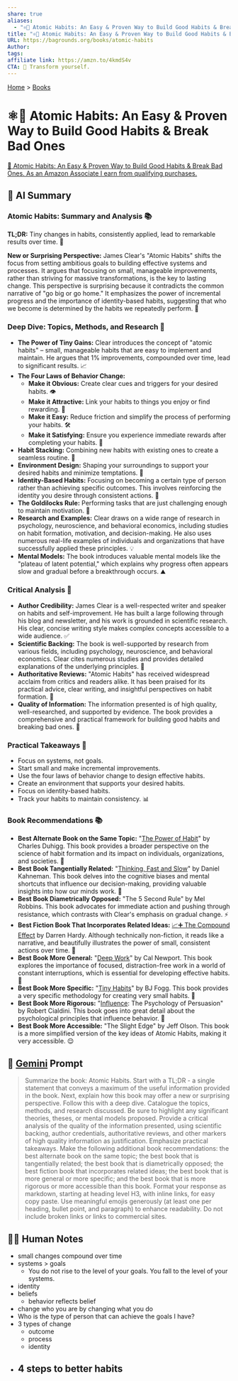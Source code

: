 ```yaml
---
share: true
aliases:
  - "⚛️🔄 Atomic Habits: An Easy & Proven Way to Build Good Habits & Break Bad Ones"
title: "⚛️🔄 Atomic Habits: An Easy & Proven Way to Build Good Habits & Break Bad Ones"
URL: https://bagrounds.org/books/atomic-habits
Author: 
tags: 
affiliate link: https://amzn.to/4kmdS4v
CTA: 🚀 Transform yourself.
---
```

[Home](../index.md) > [Books](./index.md)  
# ⚛️🔄 Atomic Habits: An Easy & Proven Way to Build Good Habits & Break Bad Ones  
[🛒 Atomic Habits: An Easy & Proven Way to Build Good Habits & Break Bad Ones. As an Amazon Associate I earn from qualifying purchases.](https://amzn.to/4kmdS4v)  
  
## 🤖 AI Summary  
### Atomic Habits: Summary and Analysis 📚  
**TL;DR:** Tiny changes in habits, consistently applied, lead to remarkable results over time. 🚀  
  
**New or Surprising Perspective:** James Clear's "Atomic Habits" shifts the focus from setting ambitious goals to building effective systems and processes. It argues that focusing on small, manageable improvements, rather than striving for massive transformations, is the key to lasting change. This perspective is surprising because it contradicts the common narrative of "go big or go home." It emphasizes the power of incremental progress and the importance of identity-based habits, suggesting that who we become is determined by the habits we repeatedly perform. 🧠  
  
### Deep Dive: Topics, Methods, and Research 🔬  
- **The Power of Tiny Gains:** Clear introduces the concept of "atomic habits" – small, manageable habits that are easy to implement and maintain. He argues that 1% improvements, compounded over time, lead to significant results. 📈  
- **The Four Laws of Behavior Change:**  
    - **Make it Obvious:** Create clear cues and triggers for your desired habits. 👁️  
    - **Make it Attractive:** Link your habits to things you enjoy or find rewarding. 🤩  
    - **Make it Easy:** Reduce friction and simplify the process of performing your habits. 🛠️  
    - **Make it Satisfying:** Ensure you experience immediate rewards after completing your habits. 🎉  
- **Habit Stacking:** Combining new habits with existing ones to create a seamless routine. 🔗  
- **Environment Design:** Shaping your surroundings to support your desired habits and minimize temptations. 🏡  
- **Identity-Based Habits:** Focusing on becoming a certain type of person rather than achieving specific outcomes. This involves reinforcing the identity you desire through consistent actions. 👤  
- **The Goldilocks Rule:** Performing tasks that are just challenging enough to maintain motivation. 🎯  
- **Research and Examples:** Clear draws on a wide range of research in psychology, neuroscience, and behavioral economics, including studies on habit formation, motivation, and decision-making. He also uses numerous real-life examples of individuals and organizations that have successfully applied these principles. 💡  
- **Mental Models:** The book introduces valuable mental models like the "plateau of latent potential," which explains why progress often appears slow and gradual before a breakthrough occurs. ⛰️  
  
### Critical Analysis 🧐  
- **Author Credibility:** James Clear is a well-respected writer and speaker on habits and self-improvement. He has built a large following through his blog and newsletter, and his work is grounded in scientific research. His clear, concise writing style makes complex concepts accessible to a wide audience. ✅  
- **Scientific Backing:** The book is well-supported by research from various fields, including psychology, neuroscience, and behavioral economics. Clear cites numerous studies and provides detailed explanations of the underlying principles. 🧪  
- **Authoritative Reviews:** "Atomic Habits" has received widespread acclaim from critics and readers alike. It has been praised for its practical advice, clear writing, and insightful perspectives on habit formation. 🌟  
- **Quality of Information:** The information presented is of high quality, well-researched, and supported by evidence. The book provides a comprehensive and practical framework for building good habits and breaking bad ones. 💯  
  
### Practical Takeaways 💼  
- Focus on systems, not goals.  
- Start small and make incremental improvements.  
- Use the four laws of behavior change to design effective habits.  
- Create an environment that supports your desired habits.  
- Focus on identity-based habits.  
- Track your habits to maintain consistency. 📊  
  
### Book Recommendations 📚  
- **Best Alternate Book on the Same Topic:** "[The Power of Habit](./the-power-of-habit.md)" by Charles Duhigg. This book provides a broader perspective on the science of habit formation and its impact on individuals, organizations, and societies. 🔄  
- **Best Book Tangentially Related:** "[Thinking, Fast and Slow](./thinking-fast-and-slow.md)" by Daniel Kahneman. This book delves into the cognitive biases and mental shortcuts that influence our decision-making, providing valuable insights into how our minds work. 🧠  
- **Best Book Diametrically Opposed:** "The 5 Second Rule" by Mel Robbins. This book advocates for immediate action and pushing through resistance, which contrasts with Clear's emphasis on gradual change. ⚡  
- **Best Fiction Book That Incorporates Related Ideas:** [📈➕ The Compound Effect](./the-compound-effect.md) by Darren Hardy. Although technically non-fiction, it reads like a narrative, and beautifully illustrates the power of small, consistent actions over time. 📖  
- **Best Book More General:** "[Deep Work](./deep-work.md)" by Cal Newport. This book explores the importance of focused, distraction-free work in a world of constant interruptions, which is essential for developing effective habits. 🧘  
- **Best Book More Specific:** "[Tiny Habits](./tiny-habits.md)" by BJ Fogg. This book provides a very specific methodology for creating very small habits. 🤏  
- **Best Book More Rigorous:** "[Influence](./influence.md): The Psychology of Persuasion" by Robert Cialdini. This book goes into great detail about the psychological principles that influence behavior. 🧐  
- **Best Book More Accessible:** "The Slight Edge" by Jeff Olson. This book is a more simplified version of the key ideas of Atomic Habits, making it very accessible. 😌  
  
## 💬 [Gemini](https://gemini.google.com) Prompt  
> Summarize the book: Atomic Habits. Start with a TL;DR - a single statement that conveys a maximum of the useful information provided in the book. Next, explain how this book may offer a new or surprising perspective. Follow this with a deep dive. Catalogue the topics, methods, and research discussed. Be sure to highlight any significant theories, theses, or mental models proposed. Provide a critical analysis of the quality of the information presented, using scientific backing, author credentials, authoritative reviews, and other markers of high quality information as justification. Emphasize practical takeaways. Make the following additional book recommendations: the best alternate book on the same topic; the best book that is tangentially related; the best book that is diametrically opposed; the best fiction book that incorporates related ideas; the best book that is more general or more specific; and the best book that is more rigorous or more accessible than this book. Format your response as markdown, starting at heading level H3, with inline links, for easy copy paste. Use meaningful emojis generously (at least one per heading, bullet point, and paragraph) to enhance readability. Do not include broken links or links to commercial sites.  
  
## 📝🐒 Human Notes  
- small changes compound over time  
- systems > goals  
  - You do not rise to the level of your goals. You fall to the level of your systems.  
- identity  
- beliefs  
  - behavior reflects belief  
- change who you are by changing what you do  
- Who is the type of person that can achieve the goals I have?  
- 3 types of change  
  - outcome  
  - process  
  - identity  
- 4 steps to better habits  
  -   
